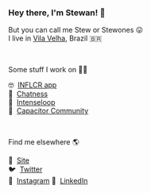 ### Hey there, I'm Stewan! 👋

But you can call me Stew or Stewones 😛 <br />
I live in [Vila Velha](https://www.google.com/search?q=vila+velha+brazil&source=lnms&tbm=isch&sa=X&ved=2ahUKEwjS89G8r7b6AhUpO7kGHV6iAm0Q_AUoAnoECAIQBA&biw=1371&bih=1035&dpr=1), Brazil 🇧🇷

&nbsp;

Some stuff I work on 👨‍💻

🤓 &nbsp;[INFLCR app](https://inflcr.com) <br />
💬 &nbsp;[Chatness](https://chatness.app) <br />
🚀 &nbsp;[Intenseloop](https://intenseloop.com) <br />
📱 &nbsp;[Capacitor Community](https://github.com/capacitor-community) <br />

&nbsp;

Find me elsewhere 🌎

🚀 &nbsp;[Site](https://stewan.io)<br />
🐦 &nbsp;[Twitter](https://twitter.com/stewones)<br />
📸 &nbsp;[Instagram](https://www.instagram.com/stewansilva)
👔 &nbsp;[LinkedIn](https://www.linkedin.com/in/stewones)
